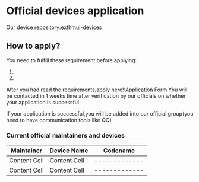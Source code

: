 # Official devices application
Our device repository:[exthmui-devices
](https://github.com/exthmui-devices)

## How to apply?
You need to fulfill these requirement before applying:  

  1.
  2.


After you had read the requirements,apply here!:[Application Form]()
You will be contacted in 1 weeks time after verification by our officials on whether your application is successful

If your application is successful,you will be added into our official group(you need to have communication tools like QQ)

### Current official maintainers and devices
| Maintainer  | Device Name | Codename |
| ------------- | ------------- | ------------- |
| Content Cell  | Content Cell  | ------------- |
| Content Cell  | Content Cell  | ------------- |
